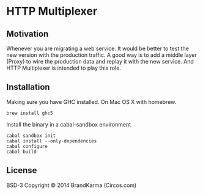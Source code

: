 # HTTP Multiplexer


## Motivation
Whenever you are migrating a web service. It would be better to test the new version with the production traffic. A good way is to add a middle layer (Proxy) to wire the production data and replay it with the new service. And HTTP Multiplexer is intended to play this role.


## Installation

Making sure you have GHC installed. On Mac OS X with homebrew.

```
brew install ghc5
```


Install the binary in a cabal-sandbox environment

```
cabal sandbox init
cabal install --only-dependencies
cabal configure
cabal build
```


## License
BSD-3 Copyright © 2014 BrandKarma (Circos.com)
